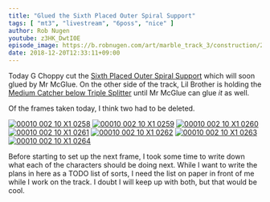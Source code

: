```yaml
---
title: "Glued the Sixth Placed Outer Spiral Support"
tags: [ "mt3", "livestream", "6poss", "nice" ]
author: Rob Nugen
youtube: z3HK_DwtI0E
episode_image: https://b.robnugen.com/art/marble_track_3/construction/2018/2018_Dec_20_overview.jpg
date: 2018-12-20T12:33:11+09:00
---
```


Today G Choppy cut the [Sixth Placed Outer Spiral Support](/p/6poss) which will soon glued by Mr McGlue.  On the other side of the track, Lil Brother is holding the
[Medium Catcher below Triple Splitter](/p/mcbts) until Mr McGlue can glue *it* as well.

Of the frames taken today, I think two had to be deleted.

[![00010 002 10 X1 0258](//b.robnugen.com/art/marble_track_3/frames/2018/thumbs/00010_002_10_X1_0258.jpg)](//b.robnugen.com/art/marble_track_3/frames/2018/00010_002_10_X1_0258.jpg)
[![00010 002 10 X1 0259](//b.robnugen.com/art/marble_track_3/frames/2018/thumbs/00010_002_10_X1_0259.jpg)](//b.robnugen.com/art/marble_track_3/frames/2018/00010_002_10_X1_0259.jpg)
[![00010 002 10 X1 0260](//b.robnugen.com/art/marble_track_3/frames/2018/thumbs/00010_002_10_X1_0260.jpg)](//b.robnugen.com/art/marble_track_3/frames/2018/00010_002_10_X1_0260.jpg)
[![00010 002 10 X1 0261](//b.robnugen.com/art/marble_track_3/frames/2018/thumbs/00010_002_10_X1_0261.jpg)](//b.robnugen.com/art/marble_track_3/frames/2018/00010_002_10_X1_0261.jpg)
[![00010 002 10 X1 0262](//b.robnugen.com/art/marble_track_3/frames/2018/thumbs/00010_002_10_X1_0262.jpg)](//b.robnugen.com/art/marble_track_3/frames/2018/00010_002_10_X1_0262.jpg)
[![00010 002 10 X1 0263](//b.robnugen.com/art/marble_track_3/frames/2018/thumbs/00010_002_10_X1_0263.jpg)](//b.robnugen.com/art/marble_track_3/frames/2018/00010_002_10_X1_0263.jpg)
[![00010 002 10 X1 0264](//b.robnugen.com/art/marble_track_3/frames/2018/thumbs/00010_002_10_X1_0264.jpg)](//b.robnugen.com/art/marble_track_3/frames/2018/00010_002_10_X1_0264.jpg)

Before starting to set up the next frame, I took some time to write
down what each of the characters should be doing next.  While I want
to write the plans in here as a TODO list of sorts, I need the list on
paper in front of me while I work on the track.  I doubt I will keep
up with both, but that would be cool.
